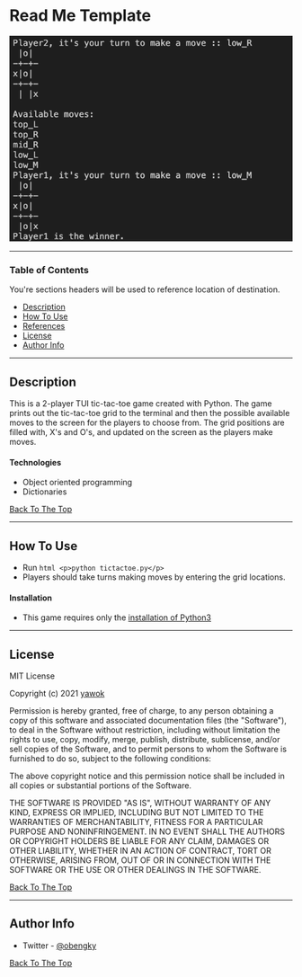 # Read Me Template


![Project Image 2](imgs/play.png)




---

### Table of Contents
You're sections headers will be used to reference location of destination.

- [Description](#description)
- [How To Use](#how-to-use)
- [References](#references)
- [License](#license)
- [Author Info](#author-info)

---

## Description
This is a 2-player TUI tic-tac-toe game created with Python. The game prints out the tic-tac-toe grid to the terminal and then the possible available moves to the screen for the players to choose from. The grid positions are filled with, X's and O's, and updated on the screen as the players make moves.

#### Technologies

- Object oriented programming
- Dictionaries

[Back To The Top](#read-me-template)

---

## How To Use
- Run ```html <p>python tictactoe.py</p>```
- Players should take turns making moves by entering the grid locations.

#### Installation
- This game requires only the [installation of Python3](https://www.python.org/downloads/)

---

## License

MIT License

Copyright (c) 2021 [yawok](https://github.com/yawok)

Permission is hereby granted, free of charge, to any person obtaining a copy
of this software and associated documentation files (the "Software"), to deal
in the Software without restriction, including without limitation the rights
to use, copy, modify, merge, publish, distribute, sublicense, and/or sell
copies of the Software, and to permit persons to whom the Software is
furnished to do so, subject to the following conditions:

The above copyright notice and this permission notice shall be included in all
copies or substantial portions of the Software.

THE SOFTWARE IS PROVIDED "AS IS", WITHOUT WARRANTY OF ANY KIND, EXPRESS OR
IMPLIED, INCLUDING BUT NOT LIMITED TO THE WARRANTIES OF MERCHANTABILITY,
FITNESS FOR A PARTICULAR PURPOSE AND NONINFRINGEMENT. IN NO EVENT SHALL THE
AUTHORS OR COPYRIGHT HOLDERS BE LIABLE FOR ANY CLAIM, DAMAGES OR OTHER
LIABILITY, WHETHER IN AN ACTION OF CONTRACT, TORT OR OTHERWISE, ARISING FROM,
OUT OF OR IN CONNECTION WITH THE SOFTWARE OR THE USE OR OTHER DEALINGS IN THE
SOFTWARE.

[Back To The Top](#read-me-template)

---

## Author Info

- Twitter - [@obengky](https://twitter.com/obengky)

[Back To The Top](#read-me-template)
